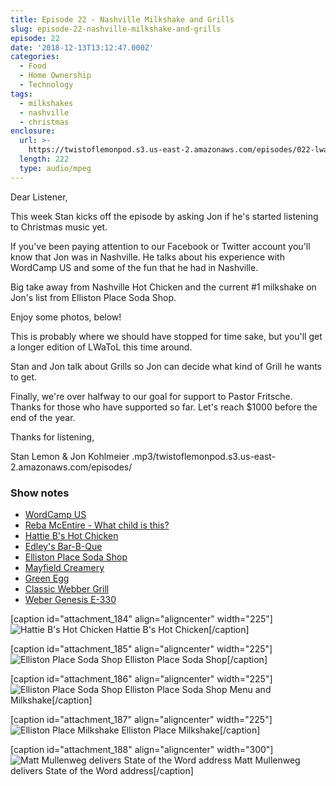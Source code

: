 ```yaml
---
title: Episode 22 - Nashville Milkshake and Grills
slug: episode-22-nashville-milkshake-and-grills
episode: 22
date: '2018-12-13T13:12:47.000Z'
categories:
  - Food
  - Home Ownership
  - Technology
tags:
  - milkshakes
  - nashville
  - christmas
enclosure:
  url: >-
    https://twistoflemonpod.s3.us-east-2.amazonaws.com/episodes/022-lwatol-20181213.mp3 
  length: 222
  type: audio/mpeg
---
```


Dear Listener,

This week Stan kicks off the episode by asking Jon if he's started listening to Christmas music yet.

If you've been paying attention to our Facebook or Twitter account you'll know that Jon was in Nashville. He talks about his experience with WordCamp US and some of the fun that he had in Nashville.

Big take away from Nashville Hot Chicken and the current #1 milkshake on Jon's list from Elliston Place Soda Shop.

Enjoy some photos, below!

This is probably where we should have stopped for time sake, but you'll get a longer edition of LWaToL this time around.

Stan and Jon talk about Grills so Jon can decide what kind of Grill he wants to get.

Finally, we're over halfway to our goal for support to Pastor Fritsche. Thanks for those who have supported so far. Let's reach $1000 before the end of the year.

Thanks for listening,

Stan Lemon & Jon Kohlmeier
.mp3/twistoflemonpod.s3.us-east-2.amazonaws.com/episodes/
### Show notes

- [WordCamp US](https://2018.us.wordcamp.org)
- [Reba McEntire - What child is this?](https://youtu.be/GnAX6nvG6yg)
- [Hattie B's Hot Chicken](https://hattieb.com)
- [Edley's Bar-B-Que](https://www.edleysbbq.com)
- [Elliston Place Soda Shop](http://www.ellistonplacesodashop.com)
- [Mayfield Creamery](https://mayfieldcreamery.com)
- [Green Egg](https://biggreenegg.com)
- [Classic Webber Grill](https://amzn.to/2Ld99Td)
- [Weber Genesis E-330](https://amzn.to/2UKdf9R)

\[caption id="attachment_184" align="aligncenter" width="225"\]![Hattie B's Hot Chicken](./hattie-bs.jpg) Hattie B's Hot Chicken\[/caption\]

\[caption id="attachment_185" align="aligncenter" width="225"\]![Elliston Place Soda Shop](./elliston-place.jpg) Elliston Place Soda Shop\[/caption\]

\[caption id="attachment_186" align="aligncenter" width="225"\]![Elliston Place Soda Shop](./elliston-place-milkshake.jpg) Elliston Place Soda Shop Menu and Milkshake\[/caption\]

\[caption id="attachment_187" align="aligncenter" width="225"\]![Elliston Place Milkshake](./milkshake.jpg) Elliston Place Milkshake\[/caption\]

\[caption id="attachment_188" align="aligncenter" width="300"\]![Matt Mullenweg delivers State of the Word address](./wordcamp.jpg) Matt Mullenweg delivers State of the Word address\[/caption\]
